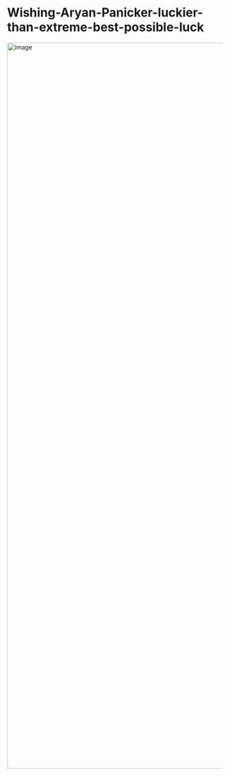 # Wishing-Aryan-Panicker-luckier-than-extreme-best-possible-luck
<img width="2802" height="1690" alt="image" src="https://github.com/user-attachments/assets/3bd6b9e8-1369-448b-a750-50d9714f9f29" />
